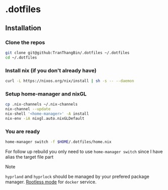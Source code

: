 # .dotfiles

## Installation

### Clone the repos

```bash
git clone git@github:TranThangBin/.dotfiles ~/.dotfiles
cd ~/.dotfiles
```

### Install nix (if you don't already have)

```bash
curl -L https://nixos.org/nix/install | sh -s -- --daemon
```

### Setup home-manager and nixGL

```bash
cp .nix-channels ~/.nix-channels
nix-channel --update
nix-shell '<home-manager>' -A install
nix-env -iA nixgl.auto.nixGLDefault
```

### You are ready

```bash
home-manager switch -f $HOME/.dotfiles/home.nix
```

For follow up rebuild you only need to use `home-manager switch` since I have alias the target file part

> [!NOTE]
>
> `hyprland` and `hyprlock` should be managed by your prefered package manager.
> [Rootless mode](https://docs.docker.com/engine/security/rootless) for `docker` service.
